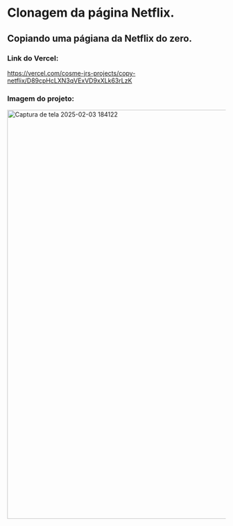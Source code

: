 # Clonagem da página  Netflix.
## Copiando uma págiana da Netflix do zero.

### Link do Vercel:
 https://vercel.com/cosme-jrs-projects/copy-netflix/D89cpHcLXN3qVExVD9xXLk63rLzK

 ### Imagem do projeto:
 <img width="943" alt="Captura de tela 2025-02-03 184122" src="https://github.com/user-attachments/assets/b5ac6bb9-fa61-44fe-a357-92ab7cab868e" />

